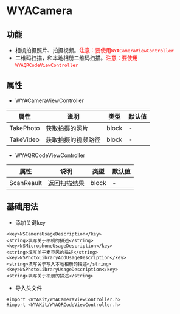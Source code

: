 # WYACamera
## 功能
- 相机拍摄照片、拍摄视频。<font color="red">注意：要使用`WYACameraViewController`</font>
- 二维码扫描，和本地相册二维码扫描。<font color="red">注意：要使用`WYAQRCodeViewController`</font>

## 属性
- WYACameraViewController

属性 | 说明 | 类型 | 默认值
---|---|---|---
TakePhoto|获取拍摄的照片|block|-
TakeVideo|获取拍摄的视频路径|block|-

- WYAQRCodeViewController

属性 | 说明 | 类型 | 默认值
---|---|---|---
ScanReault|返回扫描结果|block|-

## 基础用法
- 添加关键key

```
<key>NSCameraUsageDescription</key>
<string>填写关于相机的描述</string>
<key>NSMicrophoneUsageDescription</key>
<string>填写关于麦克风的描述</string>
<key>NSPhotoLibraryAddUsageDescription</key>
<string>填写关于写入本地相册的描述</string>
<key>NSPhotoLibraryUsageDescription</key>
<string>填写关于相册的描述</string>
```
- 导入头文件

```
#import <WYAKit/WYACameraViewController.h>
#import <WYAKit/WYAQRCodeViewController.h>
```


